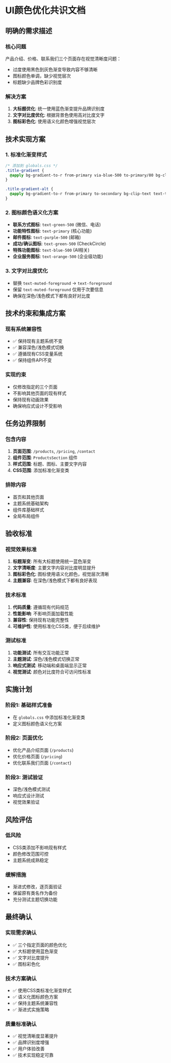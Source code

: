 # UI颜色优化共识文档

## 明确的需求描述

### 核心问题
产品介绍、价格、联系我们三个页面存在视觉清晰度问题：
- 过度使用黑色到灰色渐变导致内容不够清晰
- 图标颜色单调，缺少视觉层次
- 标题缺少品牌色彩识别度

### 解决方案
1. **大标题优化**: 统一使用蓝色渐变提升品牌识别度
2. **文字对比度优化**: 根据背景色使用高对比度文字
3. **图标彩色化**: 使用语义化颜色增强视觉层次

## 技术实现方案

### 1. 标准化渐变样式
```css
/* 添加到 globals.css */
.title-gradient {
  @apply bg-gradient-to-r from-primary via-blue-500 to-primary/80 bg-clip-text text-transparent;
}

.title-gradient-alt {
  @apply bg-gradient-to-r from-primary to-secondary bg-clip-text text-transparent;
}
```

### 2. 图标颜色语义化方案
- **联系方式图标**: `text-green-500` (微信、电话)
- **功能特性图标**: `text-primary` (核心功能)
- **邮件图标**: `text-purple-500` (邮箱)
- **成功/确认图标**: `text-green-500` (CheckCircle)
- **特殊功能图标**: `text-blue-500` (AI相关)
- **企业服务图标**: `text-orange-500` (企业级功能)

### 3. 文字对比度优化
- 替换 `text-muted-foreground` → `text-foreground`
- 保留 `text-muted-foreground` 仅用于次要信息
- 确保在深色/浅色模式下都有良好对比度

## 技术约束和集成方案

### 现有系统兼容性
- ✅ 保持现有主题系统不变
- ✅ 兼容深色/浅色模式切换
- ✅ 遵循现有CSS变量系统
- ✅ 保持组件API不变

### 实现约束
- 仅修改指定的三个页面
- 不影响其他页面的现有样式
- 保持现有动画效果
- 确保响应式设计不受影响

## 任务边界限制

### 包含内容
1. **页面范围**: `/products`, `/pricing`, `/contact`
2. **组件范围**: `ProductsSection` 组件
3. **样式范围**: 标题、图标、主要文字内容
4. **CSS范围**: 添加标准化渐变类

### 排除内容
- 首页和其他页面
- 主题系统基础架构
- 组件库基础样式
- 全局布局组件

## 验收标准

### 视觉效果标准
1. **标题渐变**: 所有大标题使用统一蓝色渐变
2. **文字清晰度**: 主要文字内容对比度明显提升
3. **图标彩色化**: 图标使用语义化颜色，视觉层次清晰
4. **主题兼容**: 在深色/浅色模式下都有良好表现

### 技术标准
1. **代码质量**: 遵循现有代码规范
2. **性能影响**: 不影响页面加载性能
3. **兼容性**: 保持现有功能完整性
4. **可维护性**: 使用标准化CSS类，便于后续维护

### 测试标准
1. **功能测试**: 所有交互功能正常
2. **主题测试**: 深色/浅色模式切换正常
3. **响应式测试**: 移动端和桌面端显示正常
4. **视觉测试**: 颜色对比度符合可访问性标准

## 实施计划

### 阶段1: 基础样式准备
- 在 `globals.css` 中添加标准化渐变类
- 定义图标颜色语义化方案

### 阶段2: 页面优化
- 优化产品介绍页面 (`/products`)
- 优化价格页面 (`/pricing`)
- 优化联系我们页面 (`/contact`)

### 阶段3: 测试验证
- 深色/浅色模式测试
- 响应式设计测试
- 视觉效果验证

## 风险评估

### 低风险
- CSS类添加不影响现有样式
- 颜色修改范围可控
- 主题系统成熟稳定

### 缓解措施
- 渐进式修改，逐页面验证
- 保留原有类名作为备份
- 充分测试主题切换功能

## 最终确认

### 实现需求确认
- ✅ 三个指定页面的颜色优化
- ✅ 大标题使用蓝色渐变
- ✅ 文字对比度提升
- ✅ 图标彩色化

### 技术方案确认
- ✅ 使用CSS类标准化渐变样式
- ✅ 语义化图标颜色方案
- ✅ 保持主题系统兼容性
- ✅ 渐进式实施策略

### 质量标准确认
- ✅ 视觉清晰度显著提升
- ✅ 品牌识别度增强
- ✅ 用户体验改善
- ✅ 技术实现稳定可靠